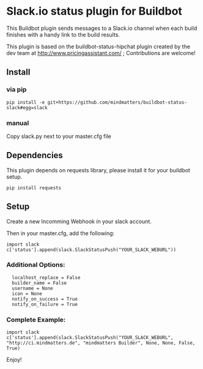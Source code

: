 Slack.io status plugin for Buildbot
===================================

This Buildbot plugin sends messages to a Slack.io channel when each build finishes with a handy link to the build results.

This plugin is based on the buildbot-status-hipchat plugin created by the dev team at http://www.pricingassistant.com/ ; Contributions are welcome!

## Install

### via pip

```
pip install -e git+https://github.com/mindmatters/buildbot-status-slack#egg=slack
```

### manual

Copy slack.py next to your master.cfg file

## Dependencies

This plugin depends on requests library, please install it for your buildbot setup.

```
pip install requests
```


## Setup

Create a new Incomming Webhook in your slack account.

Then in your master.cfg, add the following:

```
import slack
c['status'].append(slack.SlackStatusPush("YOUR_SLACK_WEBURL"))
```

### Additional Options:
```
  localhost_replace = False
  builder_name = False
  username = None
  icon = None
  notify_on_success = True
  notify_on_failure = True
```

### Complete Example:

```
import slack
c['status'].append(slack.SlackStatusPush("YOUR_SLACK_WEBURL", "http://ci.mindmatters.de", "mindmatters Builder", None, None, False, True)
```

Enjoy!

